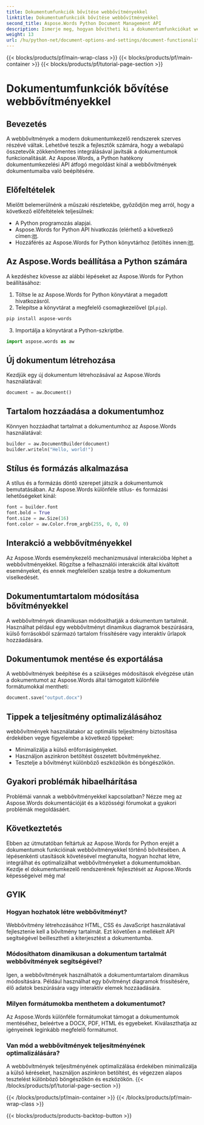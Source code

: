 ```yaml
---
title: Dokumentumfunkciók bővítése webbővítményekkel
linktitle: Dokumentumfunkciók bővítése webbővítményekkel
second_title: Aspose.Words Python Document Management API
description: Ismerje meg, hogyan bővítheti ki a dokumentumfunkciókat webbővítményekkel az Aspose.Words for Python használatával. Lépésről lépésre útmutató forráskóddal a zökkenőmentes integráció érdekében.
weight: 13
url: /hu/python-net/document-options-and-settings/document-functionality-web-extensions/
---
```


{{< blocks/products/pf/main-wrap-class >}}
{{< blocks/products/pf/main-container >}}
{{< blocks/products/pf/tutorial-page-section >}}

# Dokumentumfunkciók bővítése webbővítményekkel


## Bevezetés

A webbővítmények a modern dokumentumkezelő rendszerek szerves részévé váltak. Lehetővé teszik a fejlesztők számára, hogy a webalapú összetevők zökkenőmentes integrálásával javítsák a dokumentumok funkcionalitását. Az Aspose.Words, a Python hatékony dokumentumkezelési API átfogó megoldást kínál a webbővítmények dokumentumaiba való beépítésére.

## Előfeltételek

Mielőtt belemerülnénk a műszaki részletekbe, győződjön meg arról, hogy a következő előfeltételek teljesülnek:

- A Python programozás alapjai.
-  Aspose.Words for Python API hivatkozás (elérhető a következő címen:[itt](https://reference.aspose.com/words/python-net/).
-  Hozzáférés az Aspose.Words for Python könyvtárhoz (letöltés innen:[itt](https://releases.aspose.com/words/python/).

## Az Aspose.Words beállítása a Python számára

A kezdéshez kövesse az alábbi lépéseket az Aspose.Words for Python beállításához:

1. Töltse le az Aspose.Words for Python könyvtárat a megadott hivatkozásról.
2.  Telepítse a könyvtárat a megfelelő csomagkezelővel (pl.`pip`).

```python
pip install aspose-words
```

3. Importálja a könyvtárat a Python-szkriptbe.

```python
import aspose.words as aw
```

## Új dokumentum létrehozása

Kezdjük egy új dokumentum létrehozásával az Aspose.Words használatával:

```python
document = aw.Document()
```

## Tartalom hozzáadása a dokumentumhoz

Könnyen hozzáadhat tartalmat a dokumentumhoz az Aspose.Words használatával:

```python
builder = aw.DocumentBuilder(document)
builder.writeln("Hello, world!")
```

## Stílus és formázás alkalmazása

A stílus és a formázás döntő szerepet játszik a dokumentumok bemutatásában. Az Aspose.Words különféle stílus- és formázási lehetőségeket kínál:

```python
font = builder.font
font.bold = True
font.size = aw.Size(16)
font.color = aw.Color.from_argb(255, 0, 0, 0)
```

## Interakció a webbővítményekkel

Az Aspose.Words eseménykezelő mechanizmusával interakcióba léphet a webbővítményekkel. Rögzítse a felhasználói interakciók által kiváltott eseményeket, és ennek megfelelően szabja testre a dokumentum viselkedését.

## Dokumentumtartalom módosítása bővítményekkel

A webbővítmények dinamikusan módosíthatják a dokumentum tartalmát. Használhat például egy webbővítményt dinamikus diagramok beszúrására, külső forrásokból származó tartalom frissítésére vagy interaktív űrlapok hozzáadására.

## Dokumentumok mentése és exportálása

A webbővítmények beépítése és a szükséges módosítások elvégzése után a dokumentumot az Aspose.Words által támogatott különféle formátumokkal mentheti:

```python
document.save("output.docx")
```

## Tippek a teljesítmény optimalizálásához

webbővítmények használatakor az optimális teljesítmény biztosítása érdekében vegye figyelembe a következő tippeket:

- Minimalizálja a külső erőforrásigényeket.
- Használjon aszinkron betöltést összetett bővítményekhez.
- Tesztelje a bővítményt különböző eszközökön és böngészőkön.

## Gyakori problémák hibaelhárítása

Problémái vannak a webbővítményekkel kapcsolatban? Nézze meg az Aspose.Words dokumentációját és a közösségi fórumokat a gyakori problémák megoldásáért.

## Következtetés

Ebben az útmutatóban feltártuk az Aspose.Words for Python erejét a dokumentumok funkcióinak webbővítményekkel történő bővítésében. A lépésenkénti utasítások követésével megtanulta, hogyan hozhat létre, integrálhat és optimalizálhat webbővítményeket a dokumentumokban. Kezdje el dokumentumkezelő rendszerének fejlesztését az Aspose.Words képességeivel még ma!

## GYIK

### Hogyan hozhatok létre webbővítményt?

Webbővítmény létrehozásához HTML, CSS és JavaScript használatával fejlesztenie kell a bővítmény tartalmát. Ezt követően a mellékelt API segítségével beillesztheti a kiterjesztést a dokumentumba.

### Módosíthatom dinamikusan a dokumentum tartalmát webbővítmények segítségével?

Igen, a webbővítmények használhatók a dokumentumtartalom dinamikus módosítására. Például használhat egy bővítményt diagramok frissítésére, élő adatok beszúrására vagy interaktív elemek hozzáadására.

### Milyen formátumokba menthetem a dokumentumot?

Az Aspose.Words különféle formátumokat támogat a dokumentumok mentéséhez, beleértve a DOCX, PDF, HTML és egyebeket. Kiválaszthatja az igényeinek leginkább megfelelő formátumot.

### Van mód a webbővítmények teljesítményének optimalizálására?

A webbővítmények teljesítményének optimalizálása érdekében minimalizálja a külső kéréseket, használjon aszinkron betöltést, és végezzen alapos tesztelést különböző böngészőkön és eszközökön.
{{< /blocks/products/pf/tutorial-page-section >}}

{{< /blocks/products/pf/main-container >}}
{{< /blocks/products/pf/main-wrap-class >}}

{{< blocks/products/products-backtop-button >}}
